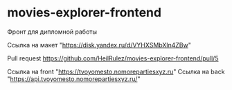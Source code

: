 # movies-explorer-frontend
Фронт для дипломной работы

Ссылка на макет "https://disk.yandex.ru/d/VYHXSMbXln4ZBw"

Pull request  https://github.com/HeilRulez/movies-explorer-frontend/pull/5


Ссылка на front "https://tvoyomesto.nomorepartiesxyz.ru"
Ссылка на back "https://api.tvoyomesto.nomorepartiesxyz.ru/"
